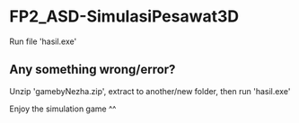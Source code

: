 # FP2_ASD-SimulasiPesawat3D

Run file 'hasil.exe'

## Any something wrong/error?

Unzip 'gamebyNezha.zip', extract to another/new folder, then run 'hasil.exe'

Enjoy the simulation game ^^
